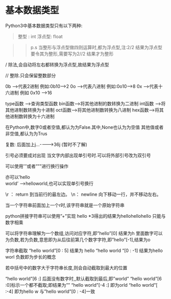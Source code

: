 # 基本数据类型

Python3中基本数据类型只有以下两种:
>整型 : int
浮点型: float

>>p.s 当整形与浮点型做四则运算时,都为浮点型,注:2/2 结果为浮点型  要令其为整形,需要写为2//2 结果才为整形

/ 除法,会自动将左右都转换为浮点型,故结果为浮点型

// 整除.只会保留整数部分

0b  —>代表2进制  例如:0b10—>2
0o  —>代表八进制 例如:0o10—>8
0x  —>代表十六进制  例如 0x10 —>16

type函数 —>查询类型函数
bin函数—>将其他进制的数转换为二进制
int函数 —>将其他进制数转换为十进制
oct函数—>将其他进制数转换为八进制
hex函数—>将其他进制数转换为十六进制

在Python中,数字0或者空值,都认为为False.其中,None也认为为空值
其他值或者非空值,都认为为Trus 

复数: 后面加上j...---->36j   (暂时不了解)

引号必须要成对出现
当文字内部出现单引号时.可以将外部引号改为双引号  

可以使用’’’或者”””进行换行操作

亦可以’hello\
world’  ——>helloworld,也可以实现单引号换行

\r ： return 到当前行的最左边。
\n： newline 向下移动一行，并不移动左右。

当一个字符串前面加上一个r时,该字符串就是一个原始字符串

python拼接字符串可以使用”+”实现
hello *3得出的结果为hellohellohello
只能与数字相乘 

可以将字符串理解为一个数组,访问对应字符,即”hello”[0]  结果为h
里面数字可以为负数,若为负数,意思即为从后往前第几个数字字符,即”hello”[-1],结果为o

字符串截取  “hello world”[0 : 5]  结果为 hello
“hello world “[0 : -1] 结果为hello worl  负数即为步长的概念

若中括号中的数字大于字符串长度,则会自动截取到最大的位置 

“hello world”[6 :] 后面没有数字时,,默认截取到最后,即”world”
“hello world”[6 :0]标示一个都不截取;即结果为””
“hello world”[-4 :] 即为orld
“hello world”[ :-4] 即为hello w  与”hello world”[0 : -4]一致
